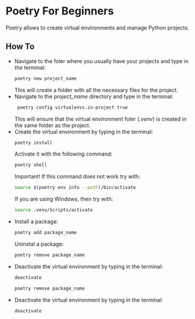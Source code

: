 # Poetry For Beginners
Poetry allows to create virtual environments and manage Python projects.

## How To
- Navigate to the foler where you usually have your projects and type in the terminal:
    ```sh
    poetry new project_name
    ```
    This will create a folder with all the necessary files for the project.
- Navigate to the *project_name* directory and type in the terminal:
    ```sh
     poetry config virtualenvs.in-project true
    ```
    This will ensure that the virtual environment foler (*.venv*) is created in the same folder as the project.
- Create the virtual environment by typing in the terminal:
    ```sh
    poetry install
    ```
    Activate it with the following command:
    ```sh
    poetry shell
    ```
    Important! If this command does not work try with:
    ```sh
    source $(poetry env info --path)/bin/activate
    ```
    If you are using Windows, then try with:
    ```sh
    source .venv/Scripts/activate
    ```
- Install a package:
    ```sh
    poetry add package_name
    ```
    Uninstal a package:
    ```sh
    poetry remove package_name
    ``````
- Deactivate the virtual environment by typing in the terminal:
    ```sh
    deactivate
    ```
    ```sh
    poetry remove package_name
    ``````
- Deactivate the virtual environment by typing in the terminal:
    ```sh
    deactivate
    ```
